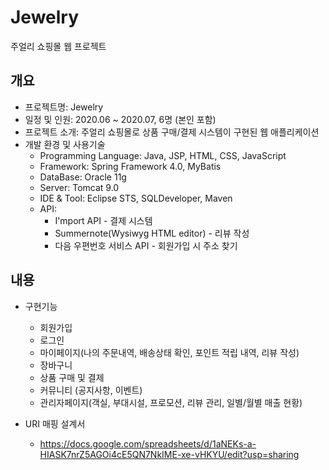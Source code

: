 # Jewelry
주얼리 쇼핑몰 웹 프로젝트

## 개요
* 프로젝트명: Jewelry
* 일정 및 인원: 2020.06 ~ 2020.07, 6명 (본인 포함)
* 프로젝트 소개: 주얼리 쇼핑몰로 상품 구매/결제 시스템이 구현된 웹 애플리케이션 
* 개발 환경 및 사용기술
  - Programming Language: Java, JSP, HTML, CSS, JavaScript
  - Framework: Spring Framework 4.0, MyBatis
  - DataBase: Oracle 11g
  - Server: Tomcat 9.0
  - IDE & Tool: Eclipse STS, SQLDeveloper, Maven
  - API:
    - I'mport API - 결제 시스템
    - Summernote(Wysiwyg HTML editor) - 리뷰 작성
    - 다음 우편번호 서비스 API - 회원가입 시 주소 찾기
## 내용
* 구현기능
  - 회원가입
  - 로그인
  - 마이페이지(나의 주문내역, 배송상태 확인, 포인트 적립 내역, 리뷰 작성)
  - 장바구니
  - 상품 구매 및 결제
  - 커뮤니티 (공지사항, 이벤트)
  - 관리자페이지(객실, 부대시설, 프로모션, 리뷰 관리, 일별/월별 매출 현황)
  
* URI 매핑 설계서
  - https://docs.google.com/spreadsheets/d/1aNEKs-a-HIASK7nrZ5AGOi4cE5QN7NkIME-xe-vHKYU/edit?usp=sharing

